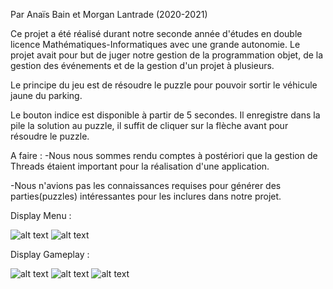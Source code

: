 Par Anaïs Bain et Morgan Lantrade (2020-2021)   

Ce projet a été réalisé durant notre seconde année d'études en double licence Mathématiques-Informatiques avec une grande
autonomie. 
Le projet avait pour but de juger notre gestion de la programmation objet, de la gestion des événements et de la gestion
d'un projet à plusieurs.

Le principe du jeu est de résoudre le puzzle pour pouvoir sortir le véhicule jaune du parking. 
 

Le bouton indice est disponible à partir de 5 secondes. Il enregistre dans la pile la solution au puzzle,
il suffit de cliquer sur la flèche avant pour résoudre le puzzle.

A faire : 
-Nous nous sommes rendu comptes à postériori que la gestion de Threads étaient important pour la réalisation d'une
application.

-Nous n'avions pas les connaissances requises pour générer des parties(puzzles) intéressantes pour les inclures dans
notre projet.


Display Menu : 

![alt text](https://github.com/morganLantrade/Projet_Rush_hour/blob/main/readme_png/menu_1.png)
![alt text](https://github.com/morganLantrade/Projet_Rush_hour/blob/main/readme_png/menu_2.png)

Display Gameplay :

![alt text](https://github.com/morganLantrade/Projet_Rush_hour/blob/main/readme_png/jeu_1.png)
![alt text](https://github.com/morganLantrade/Projet_Rush_hour/blob/main/readme_png/jeu_2.png)
![alt text](https://github.com/morganLantrade/Projet_Rush_hour/blob/main/readme_png/jeu_3.png)
